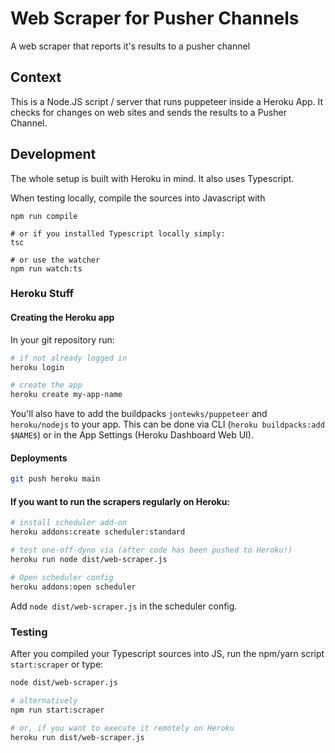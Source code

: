 # Web Scraper for Pusher Channels
A web scraper that reports it's results to a pusher channel

## Context
This is a Node.JS script / server that runs puppeteer inside a Heroku App. It checks for changes on web sites and sends the results to a Pusher Channel.

## Development
The whole setup is built with Heroku in mind. It also uses Typescript.

When testing locally, compile the sources into Javascript with
```
npm run compile

# or if you installed Typescript locally simply:
tsc

# or use the watcher
npm run watch:ts
``` 

### Heroku Stuff

#### Creating the Heroku app
In your git repository run:

```bash
# if not already logged in
heroku login

# create the app
heroku create my-app-name
```

You'll also have to add the buildpacks `jontewks/puppeteer` and `heroku/nodejs` to your app. This can be done via CLI (`heroku buildpacks:add $NAME$`) or in the App Settings (Heroku Dashboard Web UI).

#### Deployments
```bash
git push heroku main
```

####  If you want to run the scrapers regularly on Heroku:
```bash
# install scheduler add-on
heroku addons:create scheduler:standard

# test one-off-dyno via (after code has been pushed to Heroku!)
heroku run node dist/web-scraper.js

# Open scheduler config
heroku addons:open scheduler
```

Add `node dist/web-scraper.js` in the scheduler config.

### Testing

After you compiled your Typescript sources into JS, run the npm/yarn script `start:scraper` or type:

```bash
node dist/web-scraper.js

# alternatively
npm run start:scraper

# or, if you want to execute it remotely on Heroku
heroku run dist/web-scraper.js
```